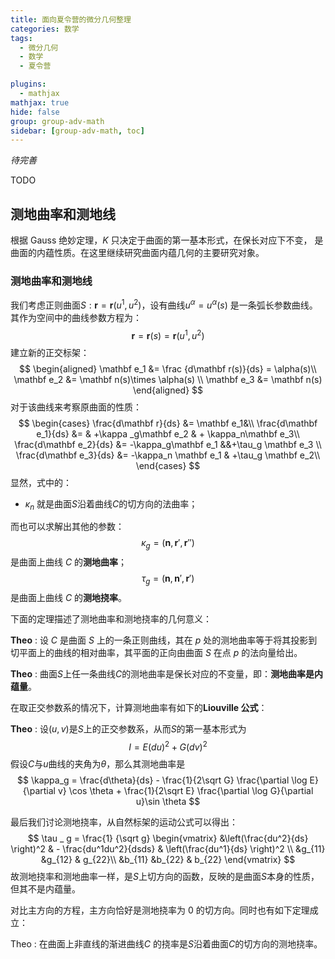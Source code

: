 ```yaml
---
title: 面向夏令营的微分几何整理
categories: 数学
tags:
  - 微分几何
  - 数学
  - 夏令营

plugins:
  - mathjax
mathjax: true
hide: false
group: group-adv-math
sidebar: [group-adv-math, toc]
---
```


*待完善*

<!-- more -->

TODO

## 测地曲率和测地线

根据 Gauss 绝妙定理，$K$ 只决定于曲面的第一基本形式，在保长对应下不变， 是曲面的内蕴性质。在这里继续研究曲面内蕴几何的主要研究对象。

### 测地曲率和测地线

我们考虑正则曲面$S:\mathbf r = \mathbf r(u^1, u^2)$，设有曲线$u^\alpha = u^\alpha (s)$ 是一条弧长参数曲线。其作为空间中的曲线参数方程为：
$$
\mathbf r = \mathbf r(s) = \mathbf r (u^1, u^2)
$$
建立新的正交标架：
$$
\begin{aligned}
\mathbf e_1  &= \frac {d\mathbf r(s)}{ds} = \alpha(s)\\
\mathbf e_2 &= \mathbf n(s)\times \alpha(s) \\
\mathbf  e_3 &= \mathbf n(s)
\end{aligned}
$$
对于该曲线来考察原曲面的性质：
$$
\begin{cases}
\frac{d\mathbf r}{ds} &= \mathbf e_1&\\
\frac{d\mathbf e_1}{ds} &= & +\kappa _g\mathbf e_2 & + \kappa_n\mathbf e_3\\
\frac{d\mathbf e_2}{ds} &= -\kappa_g\mathbf e_1 &&+\tau_g \mathbf e_3 \\
\frac{d\mathbf e_3}{ds} &= -\kappa_n \mathbf e_1 & +\tau_g \mathbf e_2\\
\end{cases}
$$
显然，式中的：

- $\kappa_n$ 就是曲面$S$沿着曲线$C$的切方向的法曲率；

而也可以求解出其他的参数：
$$
\kappa_g = \left( \mathbf n, \mathbf r', \mathbf r'' \right)
$$
是曲面上曲线 $C$ 的**测地曲率**；
$$
\tau_g = \left( \mathbf n, \mathbf n',\mathbf r'\right)
$$
是曲面上曲线 $C$ 的**测地挠率**。

下面的定理描述了测地曲率和测地挠率的几何意义：

**Theo**
: 设 $C$ 是曲面 $S$ 上的一条正则曲线，其在 $p$ 处的测地曲率等于将其投影到切平面上的曲线的相对曲率，其平面的正向由曲面 $S$ 在点 $p$ 的法向量给出。

**Theo**
: 曲面$S$上任一条曲线$C$的测地曲率是保长对应的不变量，即：**测地曲率是内蕴量**。

在取正交参数系的情况下，计算测地曲率有如下的**Liouville 公式**：

**Theo**
: 设$(u,v)$是$S$上的正交参数系，从而$S$的第一基本形式为
$$
I = E(du)^2 + G(dv)^2
$$
假设$C$与$u$曲线的夹角为$\theta$，那么其测地曲率是
$$
\kappa_g = \frac{d\theta}{ds} - \frac{1}{2\sqrt G} \frac{\partial \log E}{\partial v} \cos \theta + \frac{1}{2\sqrt E} \frac{\partial \log G}{\partial u}\sin \theta
$$


最后我们讨论测地挠率，从自然标架的运动公式可以得出：
$$
\tau _ g = \frac{1} {\sqrt g}
\begin{vmatrix}
&\left(\frac{du^2}{ds} \right)^2 & - \frac{du^1du^2}{dsds} & \left(\frac{du^1}{ds} \right)^2 \\
&g_{11} &g_{12} & g_{22}\\
&b_{11} &b_{22} & b_{22}
\end{vmatrix}
$$
故测地挠率和测地曲率一样，是$S$上切方向的函数，反映的是曲面$S$本身的性质，但其不是内蕴量。

对比主方向的方程，主方向恰好是测地挠率为 0 的切方向。同时也有如下定理成立：

Theo
: 在曲面上非直线的渐进曲线$C$ 的挠率是$S$沿着曲面$C$的切方向的测地挠率。